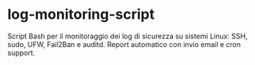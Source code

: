 # log-monitoring-script
Script Bash per il monitoraggio dei log di sicurezza su sistemi Linux: SSH, sudo, UFW, Fail2Ban e auditd. Report automatico con invio email e cron support.
